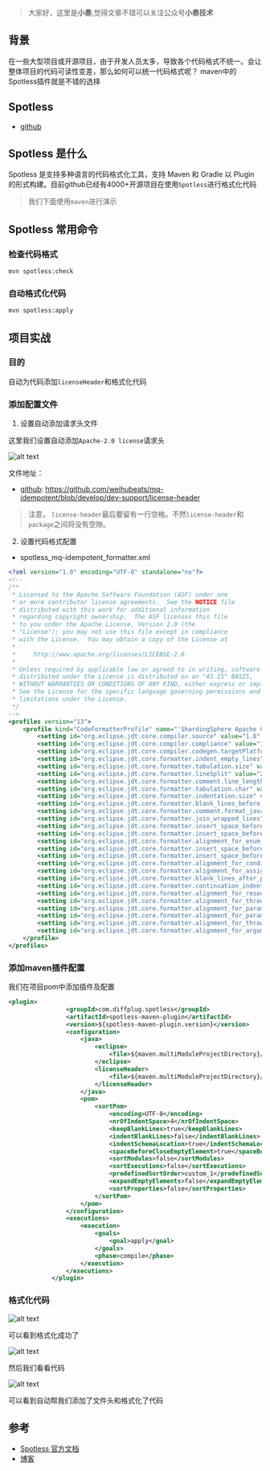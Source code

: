 >大家好，这里是**小奏**,觉得文章不错可以关注公众号**小奏技术**

## 背景

在一些大型项目或开源项目，由于开发人员太多，导致各个代码格式不统一。会让整体项目的代码可读性变差，那么如何可以统一代码格式呢？
maven中的Spotless插件就是不错的选择

## Spotless

- [github](https://github.com/diffplug/spotless/tree/main/plugin-maven)

## Spotless 是什么

Spotless 是支持多种语言的代码格式化工具，支持 Maven 和 Gradle 以 Plugin 的形式构建。目前github已经有4000+开源项目在使用`Spotless`进行格式化代码

>我们下面使用`maven`进行演示

## Spotless 常用命令

### 检查代码格式

```xml
mvn spotless:check
```

### 自动格式化代码
```xml
mvn spotless:apply
```

## 项目实战

### 目的
自动为代码添加`licenseHeader`和格式化代码

### 添加配置文件
1. 设置自动添加请求头文件

这里我们设置自动添加`Apache-2.0 license`请求头

![alt text](images/apache-license-header.png)

文件地址：

- [github](https://github.com/weihubeats/mq-idempotent/blob/develop/dev-support/license-header): https://github.com/weihubeats/mq-idempotent/blob/develop/dev-support/license-header

>注意， `license-header`最后要留有一行空格。不然`license-header`和`package`之间将没有空隙。

2. 设置代码格式配置

- spotless_mq-idempotent_formatter.xml

```xml
<?xml version="1.0" encoding="UTF-8" standalone="no"?>
<!--
/**
 * Licensed to the Apache Software Foundation (ASF) under one
 * or more contributor license agreements.  See the NOTICE file
 * distributed with this work for additional information
 * regarding copyright ownership.  The ASF licenses this file
 * to you under the Apache License, Version 2.0 (the
 * "License"); you may not use this file except in compliance
 * with the License.  You may obtain a copy of the License at
 *
 *     http://www.apache.org/licenses/LICENSE-2.0
 *
 * Unless required by applicable law or agreed to in writing, software
 * distributed under the License is distributed on an "AS IS" BASIS,
 * WITHOUT WARRANTIES OR CONDITIONS OF ANY KIND, either express or implied.
 * See the License for the specific language governing permissions and
 * limitations under the License.
 */
-->
<profiles version="13">
    <profile kind="CodeFormatterProfile" name="'ShardingSphere Apache Current'" version="13">
        <setting id="org.eclipse.jdt.core.compiler.source" value="1.8" />
        <setting id="org.eclipse.jdt.core.compiler.compliance" value="1.8" />
        <setting id="org.eclipse.jdt.core.compiler.codegen.targetPlatform" value="1.8" />
        <setting id="org.eclipse.jdt.core.formatter.indent_empty_lines" value="true" />
        <setting id="org.eclipse.jdt.core.formatter.tabulation.size" value="4" />
        <setting id="org.eclipse.jdt.core.formatter.lineSplit" value="200" />
        <setting id="org.eclipse.jdt.core.formatter.comment.line_length" value="200" />
        <setting id="org.eclipse.jdt.core.formatter.tabulation.char" value="space" />
        <setting id="org.eclipse.jdt.core.formatter.indentation.size" value="1" />
        <setting id="org.eclipse.jdt.core.formatter.blank_lines_before_first_class_body_declaration" value="1" />
        <setting id="org.eclipse.jdt.core.formatter.comment.format_javadoc_comments" value="false" />
        <setting id="org.eclipse.jdt.core.formatter.join_wrapped_lines" value="false" />
        <setting id="org.eclipse.jdt.core.formatter.insert_space_before_colon_in_conditional" value="insert" />
        <setting id="org.eclipse.jdt.core.formatter.insert_space_before_colon_in_default" value="do not insert" />
        <setting id="org.eclipse.jdt.core.formatter.alignment_for_enum_constants" value="16" />
        <setting id="org.eclipse.jdt.core.formatter.insert_space_before_colon_in_labeled_statement" value="do not insert" />
        <setting id="org.eclipse.jdt.core.formatter.insert_space_before_colon_in_case" value="do not insert" />
        <setting id="org.eclipse.jdt.core.formatter.alignment_for_conditional_expression" value="80" />
        <setting id="org.eclipse.jdt.core.formatter.alignment_for_assignment" value="16" />
        <setting id="org.eclipse.jdt.core.formatter.blank_lines_after_package" value="1" />
        <setting id="org.eclipse.jdt.core.formatter.continuation_indentation_for_array_initializer" value="2" />
        <setting id="org.eclipse.jdt.core.formatter.alignment_for_resources_in_try" value="160" />
        <setting id="org.eclipse.jdt.core.formatter.alignment_for_throws_clause_in_method_declaration" value="10" />
        <setting id="org.eclipse.jdt.core.formatter.alignment_for_parameters_in_method_declaration" value="106" />
        <setting id="org.eclipse.jdt.core.formatter.alignment_for_parameters_in_constructor_declaration" value="106" />
        <setting id="org.eclipse.jdt.core.formatter.alignment_for_throws_clause_in_constructor_declaration" value="106" />
        <setting id="org.eclipse.jdt.core.formatter.alignment_for_arguments_in_explicit_constructor_call.count_dependent" value="16|5|80" />
    </profile>
</profiles>
```

### 添加maven插件配置

我们在项目pom中添加插件及配置

```xml
<plugin>
                <groupId>com.diffplug.spotless</groupId>
                <artifactId>spotless-maven-plugin</artifactId>
                <version>${spotless-maven-plugin.version}</version>
                <configuration>
                    <java>
                        <eclipse>
                            <file>${maven.multiModuleProjectDirectory}/dev-support/spotless_mq-idempotent_formatter.xml</file>
                        </eclipse>
                        <licenseHeader>
                            <file>${maven.multiModuleProjectDirectory}/dev-support/license-header</file>
                        </licenseHeader>
                    </java>
                    <pom>
                        <sortPom>
                            <encoding>UTF-8</encoding>
                            <nrOfIndentSpace>4</nrOfIndentSpace>
                            <keepBlankLines>true</keepBlankLines>
                            <indentBlankLines>false</indentBlankLines>
                            <indentSchemaLocation>true</indentSchemaLocation>
                            <spaceBeforeCloseEmptyElement>true</spaceBeforeCloseEmptyElement>
                            <sortModules>false</sortModules>
                            <sortExecutions>false</sortExecutions>
                            <predefinedSortOrder>custom_1</predefinedSortOrder>
                            <expandEmptyElements>false</expandEmptyElements>
                            <sortProperties>false</sortProperties>
                        </sortPom>
                    </pom>
                </configuration>
                <executions>
                    <execution>
                        <goals>
                            <goal>apply</goal>
                        </goals>
                        <phase>compile</phase>
                    </execution>
                </executions>
            </plugin>
```

### 格式化代码


![alt text](images/spotless-apply.png)


可以看到格式化成功了

![alt text](images/spotless-apply-result.png)

然后我们看看代码

![alt text](images/spotless-apply-code.png)

可以看到自动帮我们添加了文件头和格式化了代码

## 参考
- [Spotless 官方文档](https://github.com/diffplug/spotless/tree/main/plugin-maven)
- [博客](https://shardingsphere.apache.org/blog/cn/material/spotless/)